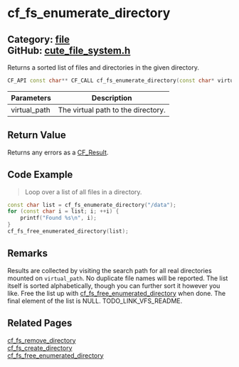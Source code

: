 [](../header.md ':include')

# cf_fs_enumerate_directory

Category: [file](/api_reference?id=file)  
GitHub: [cute_file_system.h](https://github.com/RandyGaul/cute_framework/blob/master/include/cute_file_system.h)  
---

Returns a sorted list of files and directories in the given directory.

```cpp
CF_API const char** CF_CALL cf_fs_enumerate_directory(const char* virtual_path);
```

Parameters | Description
--- | ---
virtual_path | The virtual path to the directory.

## Return Value

Returns any errors as a [CF_Result](/utility/cf_result.md).

## Code Example

> Loop over a list of all files in a directory.

```cpp
const char list = cf_fs_enumerate_directory("/data");
for (const char i = list; i; ++i) {
    printf("Found %s\n", i);
}
cf_fs_free_enumerated_directory(list);
```

## Remarks

Results are collected by visiting the search path for all real directories mounted on `virtual_path`. No duplicate file
names will be reported. The list itself is sorted alphabetically, though you can further sort it however you like. Free
the list up with [cf_fs_free_enumerated_directory](/file/cf_fs_free_enumerated_directory.md) when done. The final element of the list is NULL. TODO_LINK_VFS_README.

## Related Pages

[cf_fs_remove_directory](/file/cf_fs_remove_directory.md)  
[cf_fs_create_directory](/file/cf_fs_create_directory.md)  
[cf_fs_free_enumerated_directory](/file/cf_fs_free_enumerated_directory.md)  

